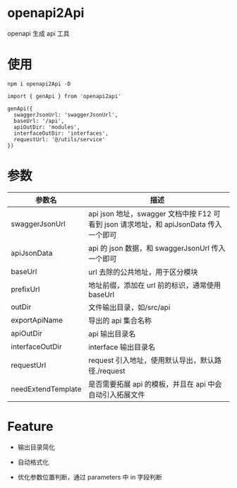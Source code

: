 # openapi2Api

openapi 生成 api 工具

# 使用

```
npm i openapi2Api -D

import { genApi } from 'openapi2api'

genApi({
  swaggerJsonUrl: 'swaggerJsonUrl',
  baseUrl: '/api',
  apiOutDir: 'modules',
  interfaceOutDir: 'interfaces',
  requestUrl: '@/utils/service'
})

```

# 参数

| 参数名             | 描述                                                                                  |
| ------------------ | ------------------------------------------------------------------------------------- |
| swaggerJsonUrl     | api json 地址，swagger 文档中按 F12 可看到 json 请求地址，和 apiJsonData 传入一个即可 |
| apiJsonData        | api 的 json 数据，和 swaggerJsonUrl 传入一个即可                                      |
| baseUrl            | url 去除的公共地址，用于区分模块                                                      |
| prefixUrl          | 地址前缀，添加在 url 前的标识，通常使用 baseUrl                                       |
| outDir             | 文件输出目录，如/src/api                                                              |
| exportApiName      | 导出的 api 集合名称                                                                   |
| apiOutDir          | api 输出目录名                                                                        |
| interfaceOutDir    | interface 输出目录名                                                                  |
| requestUrl         | request 引入地址，使用默认导出，默认路径./request                                     |
| needExtendTemplate | 是否需要拓展 api 的模板，并且在 api 中会自动引入拓展文件                              |

# Feature

- 输出目录简化
- 自动格式化

- 优化参数位置判断，通过 parameters 中 in 字段判断
